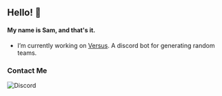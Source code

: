 ## Hello! 👋

#### My name is Sam, and that's it.

- I’m currently working on [Versus](https://discord.com/oauth2/authorize?client_id=837732310194454588&permissions=2164599888&scope=bot). A discord bot for generating random teams.

### Contact Me

![Discord](https://discord.c99.nl/widget/theme-4/388733878392717330.png)
